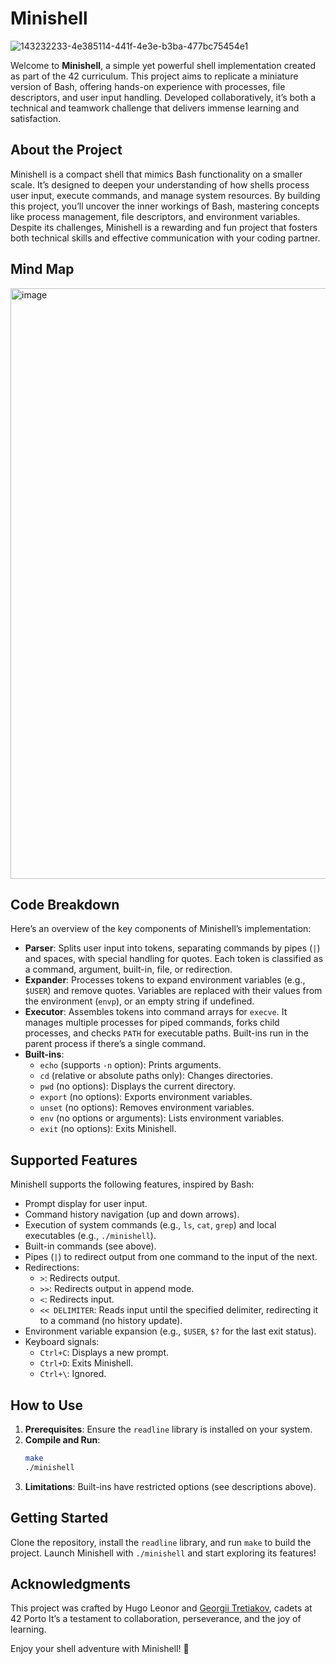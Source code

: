 # Minishell

![143232233-4e385114-441f-4e3e-b3ba-477bc75454e1](https://github.com/user-attachments/assets/fdd77391-a9d4-4c0d-8aa3-d37dd4debca4)


Welcome to **Minishell**, a simple yet powerful shell implementation created as part of the 42 curriculum. This project aims to replicate a miniature version of Bash, offering hands-on experience with processes, file descriptors, and user input handling. Developed collaboratively, it’s both a technical and teamwork challenge that delivers immense learning and satisfaction.

## About the Project

Minishell is a compact shell that mimics Bash functionality on a smaller scale. It’s designed to deepen your understanding of how shells process user input, execute commands, and manage system resources. By building this project, you’ll uncover the inner workings of Bash, mastering concepts like process management, file descriptors, and environment variables. Despite its challenges, Minishell is a rewarding and fun project that fosters both technical skills and effective communication with your coding partner.

## Mind Map

<img width="1183" height="945" alt="image" src="https://github.com/user-attachments/assets/42f31c7b-58a2-45e6-a3c4-6672e3a2a4f4" />

## Code Breakdown

Here’s an overview of the key components of Minishell’s implementation:

- **Parser**: Splits user input into tokens, separating commands by pipes (`|`) and spaces, with special handling for quotes. Each token is classified as a command, argument, built-in, file, or redirection.
- **Expander**: Processes tokens to expand environment variables (e.g., `$USER`) and remove quotes. Variables are replaced with their values from the environment (`envp`), or an empty string if undefined.
- **Executor**: Assembles tokens into command arrays for `execve`. It manages multiple processes for piped commands, forks child processes, and checks `PATH` for executable paths. Built-ins run in the parent process if there’s a single command.
- **Built-ins**:
  - `echo` (supports `-n` option): Prints arguments.
  - `cd` (relative or absolute paths only): Changes directories.
  - `pwd` (no options): Displays the current directory.
  - `export` (no options): Exports environment variables.
  - `unset` (no options): Removes environment variables.
  - `env` (no options or arguments): Lists environment variables.
  - `exit` (no options): Exits Minishell.

## Supported Features

Minishell supports the following features, inspired by Bash:

- Prompt display for user input.
- Command history navigation (up and down arrows).
- Execution of system commands (e.g., `ls`, `cat`, `grep`) and local executables (e.g., `./minishell`).
- Built-in commands (see above).
- Pipes (`|`) to redirect output from one command to the input of the next.
- Redirections:
  - `>`: Redirects output.
  - `>>`: Redirects output in append mode.
  - `<`: Redirects input.
  - `<< DELIMITER`: Reads input until the specified delimiter, redirecting it to a command (no history update).
- Environment variable expansion (e.g., `$USER`, `$?` for the last exit status).
- Keyboard signals:
  - `Ctrl+C`: Displays a new prompt.
  - `Ctrl+D`: Exits Minishell.
  - `Ctrl+\`: Ignored.

## How to Use

1. **Prerequisites**: Ensure the `readline` library is installed on your system.
2. **Compile and Run**:
   ```bash
   make
   ./minishell
   ```
3. **Limitations**: Built-ins have restricted options (see descriptions above).

## Getting Started

Clone the repository, install the `readline` library, and run `make` to build the project. Launch Minishell with `./minishell` and start exploring its features!

## Acknowledgments

This project was crafted by Hugo Leonor and  [Georgii Tretiakov](https://github.com/gtretiak), cadets at 42 Porto It’s a testament to collaboration, perseverance, and the joy of learning.

Enjoy your shell adventure with Minishell! 🐚
